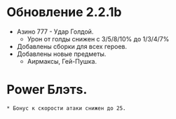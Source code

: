 # Обновление 2.2.1b
 * Азино 777 - Удар Голдой.
    * Урон от голды снижен с 3/5/8/10% до 1/3/4/7%
  * Добавлены сборки для всех героев.
  * Добавлены новые предметы.
    * Аирмаксы, Гей-Пушка.
  # Power Блэтs.
    * Бонус к скорости атаки снижен до 25.
